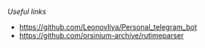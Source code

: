 *Useful links*
- https://github.com/LeonovIlya/Personal_telegram_bot
- https://github.com/orsinium-archive/rutimeparser


